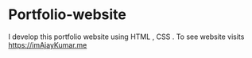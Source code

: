 # Portfolio-website
I develop this portfolio website using HTML , CSS  . To see website visits https://imAjayKumar.me
